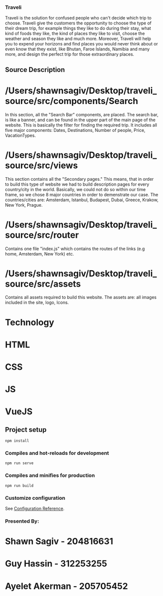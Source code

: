### Traveli

Traveli is the solution for confused people who can't decide which trip to choose. 
Traveli give the customers the opportunity to choose the type of their dream trip, for example things they like to do during their stay, what kind of foods they like, the kind of places they like to visit, choose the weather and season they like and much more.
Moreover, Traveli will help you to expend your horizons and find places you would never think about or even know that they exist, like Bhutan, Faroe Islands, Namibia and many more, and design the perfect trip for those extraordinary places. 

## Source Description 
# /Users/shawnsagiv/Desktop/traveli_source/src/components/Search
In this section, all the "Search Bar" components, are placed. The search bar, is like a banner, and can be found in the upper part of the main page of the website. This is basically the filter for finding the required trip. 
It includes all five major components: Dates, Destinations, Number of people, Price, VacationTypes.

# /Users/shawnsagiv/Desktop/traveli_source/src/views
This section contains all the "Secondary pages." This means, that in order to build this type of website we had to build description pages for every country/city in the world. Basically, we could not do so within our time frame, so we chose 8 major countries in order to demenstrate our case. The countries/cities are: Amsterdam, Istanbul, Budapest, Dubai, Greece, Krakow, New York, Prague.

# /Users/shawnsagiv/Desktop/traveli_source/src/router
Contains one file "index.js" which contains the routes of the links (e.g home, Amsterdam, New York) etc.

# /Users/shawnsagiv/Desktop/traveli_source/src/assets 
Contains all assets required to build this website. The assets are: all images included in the site, logo, Icons.

# Technology

# HTML
# CSS
# JS
# VueJS

## Project setup
```
npm install
```

### Compiles and hot-reloads for development
```
npm run serve
```

### Compiles and minifies for production
```
npm run build
```

### Customize configuration
See [Configuration Reference](https://cli.vuejs.org/config/).


### Presented By:
# Shawn Sagiv - 204816631
# Guy Hassin - 312253255
# Ayelet Akerman - 205705452
